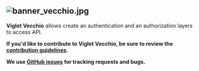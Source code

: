 ![banner_vecchio.jpg](https://openviglet.github.io/vecchio/img/banner_vecchio.jpg)
------
**Viglet Vecchio** allows create an authentication and an authorization layers to access API.

**If you'd like to contribute to Viglet Vecchio, be sure to review the [contribution
guidelines](CONTRIBUTING.md).**

**We use [GitHub issues](https://github.com/openviglet/vecchio/issues) for
tracking requests and bugs.**